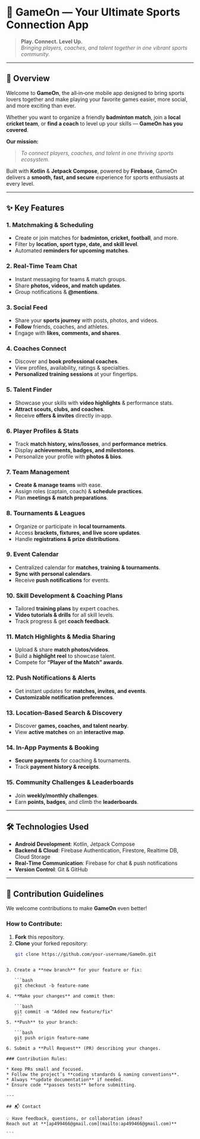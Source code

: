 # 🎯 GameOn — Your Ultimate Sports Connection App

> **Play. Connect. Level Up.**  
> *Bringing players, coaches, and talent together in one vibrant sports community.*

---

## 📌 Overview
Welcome to **GameOn**, the all‑in‑one mobile app designed to bring sports lovers together and make playing your favorite games easier, more social, and more exciting than ever.

Whether you want to organize a friendly **badminton match**, join a **local cricket team**, or **find a coach** to level up your skills — **GameOn has you covered**.

**Our mission:**  
> *To connect players, coaches, and talent in one thriving sports ecosystem.*

Built with **Kotlin** & **Jetpack Compose**, powered by **Firebase**, GameOn delivers a **smooth, fast, and secure** experience for sports enthusiasts at every level.

---

## ✨ Key Features

### 1. Matchmaking & Scheduling
- Create or join matches for **badminton, cricket, football**, and more.  
- Filter by **location, sport type, date, and skill level**.  
- Automated **reminders for upcoming matches**.  

### 2. Real‑Time Team Chat
- Instant messaging for teams & match groups.  
- Share **photos, videos, and match updates**.  
- Group notifications & **@mentions**.  

### 3. Social Feed
- Share your **sports journey** with posts, photos, and videos.  
- **Follow** friends, coaches, and athletes.  
- Engage with **likes, comments, and shares**.  

### 4. Coaches Connect
- Discover and **book professional coaches**.  
- View profiles, availability, ratings & specialties.  
- **Personalized training sessions** at your fingertips.  

### 5. Talent Finder
- Showcase your skills with **video highlights** & performance stats.  
- **Attract scouts, clubs, and coaches**.  
- Receive **offers & invites** directly in‑app.  

### 6. Player Profiles & Stats
- Track **match history, wins/losses**, and **performance metrics**.  
- Display **achievements, badges, and milestones**.  
- Personalize your profile with **photos & bios**.  

### 7. Team Management
- **Create & manage teams** with ease.  
- Assign roles (captain, coach) & **schedule practices**.  
- Plan **meetings & match preparations**.  

### 8. Tournaments & Leagues
- Organize or participate in **local tournaments**.  
- Access **brackets, fixtures, and live score updates**.  
- Handle **registrations & prize distributions**.  

### 9. Event Calendar
- Centralized calendar for **matches, training & tournaments**.  
- **Sync with personal calendars**.  
- Receive **push notifications** for events.  

### 10. Skill Development & Coaching Plans
- Tailored **training plans** by expert coaches.  
- **Video tutorials & drills** for all skill levels.  
- Track progress & get **coach feedback**.  

### 11. Match Highlights & Media Sharing
- Upload & share **match photos/videos**.  
- Build a **highlight reel** to showcase talent.  
- Compete for **“Player of the Match” awards**.  

### 12. Push Notifications & Alerts
- Get instant updates for **matches, invites, and events**.  
- **Customizable notification preferences**.  

### 13. Location‑Based Search & Discovery
- Discover **games, coaches, and talent nearby**.  
- View **active matches** on an **interactive map**.  

### 14. In‑App Payments & Booking
- **Secure payments** for coaching & tournaments.  
- Track **payment history & receipts**.  

### 15. Community Challenges & Leaderboards
- Join **weekly/monthly challenges**.  
- Earn **points, badges**, and climb the **leaderboards**.  

---

## 🛠 Technologies Used

- **Android Development**: Kotlin, Jetpack Compose  
- **Backend & Cloud**: Firebase Authentication, Firestore, Realtime DB, Cloud Storage  
- **Real‑Time Communication**: Firebase for chat & push notifications  
- **Version Control**: Git & GitHub  

---

## 🤝 Contribution Guidelines

We welcome contributions to make **GameOn** even better!  

### How to Contribute:
1. **Fork** this repository.  
2. **Clone** your forked repository:
   ```bash
   git clone https://github.com/your-username/GameOn.git
````

3. Create a **new branch** for your feature or fix:

   ```bash
   git checkout -b feature-name
   ```
4. **Make your changes** and commit them:

   ```bash
   git commit -m "Added new feature/fix"
   ```
5. **Push** to your branch:

   ```bash
   git push origin feature-name
   ```
6. Submit a **Pull Request** (PR) describing your changes.

### Contribution Rules:

* Keep PRs small and focused.
* Follow the project’s **coding standards & naming conventions**.
* Always **update documentation** if needed.
* Ensure code **passes tests** before submitting.

---

## 📬 Contact

💡 Have feedback, questions, or collaboration ideas?
Reach out at **[ap499466@gmail.com](mailto:ap499466@gmail.com)**

```
